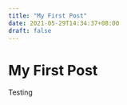 ```yaml
---
title: "My First Post"
date: 2021-05-29T14:34:37+08:00
draft: false
---
```

# My First Post
Testing

